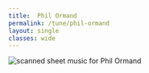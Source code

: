 ```yaml
---
title:  Phil Ormand
permalink: /tune/phil-ormand
layout: single
classes: wide
---
```


<img src="/tune/scan/phil-ormand.jpg" alt="scanned sheet music for Phil Ormand">

